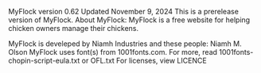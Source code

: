 MyFlock version 0.62
Updated November 9, 2024
This is a prerelease version of MyFlock.
About MyFlock: MyFlock is a free website for helping chicken owners manage their chickens.

MyFlock is develeped by Niamh Industries and these people:
Niamh M. Olson
MyFlock uses font(s) from 1001fonts.com. For more, read 1001fonts-chopin-script-eula.txt or OFL.txt 
For licenses, view LICENCE
